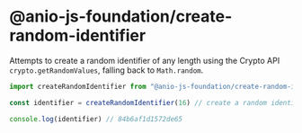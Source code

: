 # @anio-js-foundation/create-random-identifier

Attempts to create a random identifier of any length using the Crypto API `crypto.getRandomValues`, falling back to `Math.random`.

```js
import createRandomIdentifier from "@anio-js-foundation/create-random-identifier"

const identifier = createRandomIdentifier(16) // create a random identifier of length 16

console.log(identifier) // 84b6af1d1572de65
```
